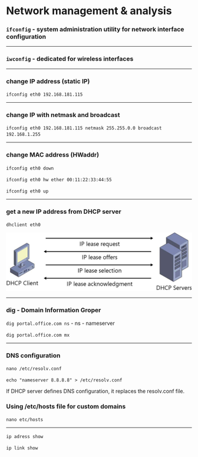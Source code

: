 # Network management & analysis

### `ifconfig` - system administration utility for network interface configuration

***

### `iwconfig` - dedicated for wireless interfaces 

***

### change IP address (static IP) 

`ifconfig eth0 192.168.181.115`  

***

### change IP with netmask and broadcast 

`ifconfig eth0 192.168.181.115 netmask 255.255.0.0 broadcast 192.168.1.255` 

***

### change MAC address (HWaddr) 

`ifconfig eth0 down` 

`ifconfig eth0 hw ether 00:11:22:33:44:55` 

`ifconfig eth0 up `

***

### get a new IP address from DHCP server 

`dhclient eth0 `

![dhcp-server-image](/assets/images/DHCP-server.jpeg)

***

### dig - Domain Information Groper

`dig portal.office.com ns` - ns - nameserver

`dig portal.office.com mx` 

***

### DNS configuration 

`nano /etc/resolv.conf` 

`echo "nameserver 8.8.8.8" > /etc/resolv.conf` 

If DHCP server defines DNS configuration, it replaces the resolv.conf file. 

### Using /etc/hosts file for custom domains 

`nano etc/hosts` 

***

`ip adress show`

`ip link show`  